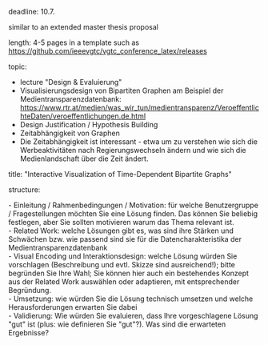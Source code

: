 deadline: 10.7.

similar to an extended master thesis proposal

length: 4-5 pages in a template such as https://github.com/ieeevgtc/vgtc_conference_latex/releases

topic:

- lecture "Design & Evaluierung"
- Visualisierungsdesign von Bipartiten Graphen am Beispiel der Medientransparenzdatenbank: https://www.rtr.at/medien/was_wir_tun/medientransparenz/VeroeffentlichteDaten/veroeffentlichungen.de.html
- Design Justification / Hypothesis Building
- Zeitabhängigkeit von Graphen
- Die Zeitabhängigkeit ist interessant - etwa um zu verstehen wie sich die Werbeaktivitäten nach Regierungswechseln ändern und wie sich die Medienlandschaft über die Zeit ändert.

title: "Interactive Visualization of Time-Dependent Bipartite Graphs"

structure:

- Einleitung / Rahmenbedingungen / Motivation: für welche Benutzergruppe / Fragestellungen möchten Sie eine Lösung finden. Das können Sie beliebig festlegen, aber Sie sollten motivieren warum das Thema relevant ist.  
- Related Work: welche Lösungen gibt es, was sind ihre Stärken und Schwächen bzw. wie passend sind sie für die Datencharakteristika der Medientransparenzdatenbank  
- Visual Encoding und Interaktionsdesign: welche Lösung würden Sie vorschlagen (Beschreibung und evtl. Skizze sind ausreichend!); bitte begründen Sie Ihre Wahl; Sie können hier auch ein bestehendes Konzept aus der Related Work auswählen oder adaptieren, mit entsprechender Begründung.   
- Umsetzung: wie würden Sie die Lösung technisch umsetzen und welche Herausforderungen erwarten Sie dabei  
- Validierung: Wie würden Sie evaluieren, dass Ihre vorgeschlagene Lösung "gut" ist (plus: wie definieren Sie "gut"?). Was sind die erwarteten Ergebnisse? 

